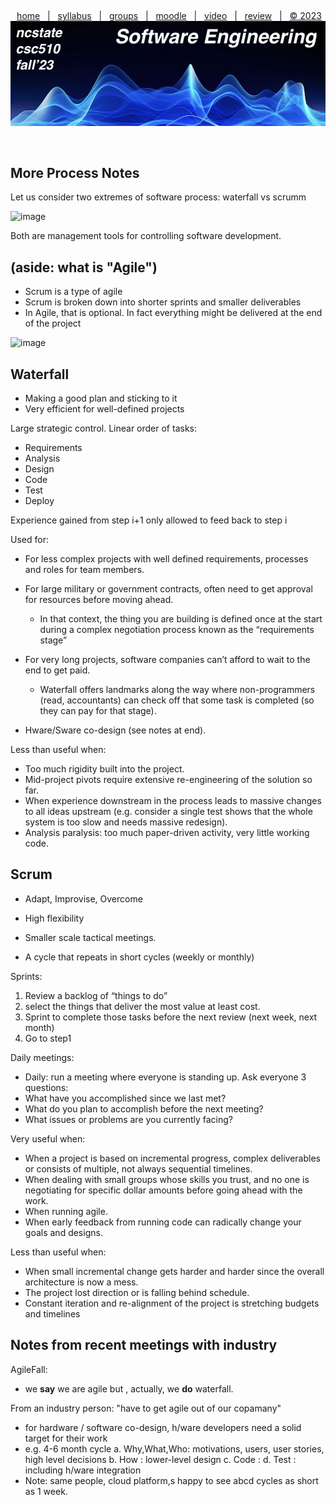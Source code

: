   <a name=top><p>&nbsp;
  <p align=center>
  &nbsp;<a href="/README.md#top">home</a> &nbsp; | &nbsp;
  <a href="/docs/syllabus.md#top">syllabus</a> &nbsp; | &nbsp;
  <a href="https://docs.google.com/spreadsheets/d/1sdIwdLxZ551NChuj5Pm9FCdRRhxVdVVIPgDpNg5ZFVY/edit#gid=0">groups</a> &nbsp; | &nbsp;
  <a href="https://moodle-courses2324.wolfware.ncsu.edu/course/view.php?id=4575">moodle</a> &nbsp; | &nbsp;
  <a href="https://ncsu.hosted.panopto.com/Panopto/Pages/Sessions/List.aspx?folderID=d992e131-df71-4368-940d-b064012a875c">video</a> &nbsp; | &nbsp;
  <a href="/docs/review.md">review</a> &nbsp; | &nbsp;
  <a href="/LICENSE.md#top">&copy; 2023</a><br>
  <a href="/README.md#top"><img   width=900 src="/docs/img/banner.png"></a></p><br clear=all>
  






## More Process Notes


Let us consider two extremes of software process: waterfall vs scrumm


![image](https://github.com/txt/se23/assets/29195/52c259a7-f480-422e-8f0a-b0acb33cfc8f)


Both are management tools for controlling software development.


## (aside: what is "Agile")


- Scrum is a type of agile
- Scrum is broken down into shorter sprints and smaller deliverables
-  In Agile, that is optional. In fact everything might be  delivered at the end of the project


![image](https://github.com/txt/se23/assets/29195/78ceea76-1e54-44fa-9cbd-b333870545b2)


## Waterfall


- Making a good plan and sticking to it
-  Very efficient for well-defined projects


Large strategic control. Linear order of tasks:
- Requirements
- Analysis
- Design
- Code
- Test
-  Deploy


Experience gained from step i+1 only allowed to feed back to step i


Used for:


- For less complex projects with well defined requirements, processes and roles for team members.


- For large military or government contracts, often need to get approval for resources before moving ahead.  
  - In that context, the thing you are building is defined once at the start during a complex negotiation process
       known as the “requirements stage”
- For very long projects, software companies can’t afford to wait to the end to get paid. 
  - Waterfall offers landmarks along the way where non-programmers (read, accountants) can check off that some task is 
    completed (so they can pay for that stage).
- Hware/Sware co-design (see notes at end).


Less than useful when:


- Too much rigidity built into the project.
- Mid-project pivots require extensive re-engineering of the solution so far.
- When experience downstream in the process leads to massive changes to all ideas upstream (e.g. consider a single test shows that the whole system is too slow and needs massive redesign).
- Analysis paralysis: too much paper-driven activity, very little working code.


## Scrum


- Adapt, Improvise, Overcome
- High flexibility


- Smaller scale tactical meetings.
- A cycle that repeats in short cycles  (weekly or monthly)


Sprints:
1.    Review a backlog of “things to do”
2. select the things that deliver the most value at least cost.
3. Sprint to complete those tasks before the next review (next week, next month)
4. Go to step1


Daily meetings:
- Daily: run a meeting where everyone is standing up.  Ask everyone 3 questions:
- What have you accomplished since we last met?
- What do you plan to accomplish before the next meeting?
- What issues or problems are you currently facing?


Very useful when:


- When a project is based on incremental progress, complex deliverables or consists of multiple, not always sequential timelines.
- When dealing with small groups whose skills you trust, and no one is negotiating for specific dollar amounts before going ahead with the work.
- When running agile.
- When early feedback from running code can radically change your goals and designs.


Less than useful when:


- When small incremental change gets harder and harder since the overall architecture is now a mess.
- The project lost direction or is falling behind schedule.
- Constant iteration and re-alignment of the project is stretching budgets and timelines


## Notes from recent meetings with industry


AgileFall:
- we **say** we are agile but , actually, we **do** waterfall.


From an industry person: "have to get agile out of our copamany"
- for hardware / software co-design,  h/ware developers need a solid target for their work
- e.g. 4-6 month cycle
  a. Why,What,Who: motivations, users, user stories, high level decisions
  b. How : lower-level design
  c. Code : 
  d. Test : including h/ware integration
- Note: same people, cloud platform,s happy to see abcd cycles as short as 1 week.


